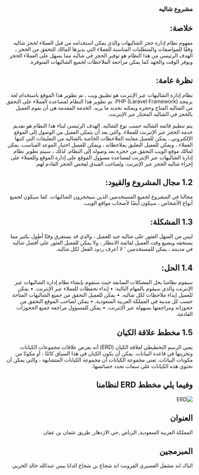 <div dir="rtl">

### مشروع شاليه

## خلاصة:
مفهوم نظام إدارة حجز الشاليهات والذي يمكن استخدامه من قبل العملاء لحجز شاليه وفقًا للمواصفات والمتطلبات المناسبة للعملاء التي يديرها المالك للتحقق من الحجز ،
الهدف الرئيسي من هذا النظام هو توفير الحجز في شاليه مما يسهل على العملاء الحجز ويوفر الوقت والجهد كما يمكن مراجعة الملاحظات لجميع الشاليهات المتوفرة.

## نظرة عامة:

نظام إدارة الشاليهات عبر الإنترنت هو تطبيق ويب ، تم تطوير هذا الموقع باستخدام لغة برمجة PHP (Laravel Framework).
تم تطوير هذا النظام لمساعدة العملاء على التحقق من الشاليه المتاح وحجزه ويمكنه تحديد ما يريد.
الخدمة المقدمة هي أن يقوم العميل بالحجز في الشاليه المختار عبر الإنترنت.

يتم تنظيم قائمة الشاليه حسب نوع الشاليه.
الهدف الرئيسي لبناء هذا النظام هو تقديم خدمة الحجز عبر الإنترنت للعملاء.
والتي بعد أن يتمكن العميل من الوصول إلى الموقع الإلكتروني ، يمكن للعميل معاينة الملاحظات الخاصة بالشاليه من التعليقات التي كتبها العملاء ، ويمكن للعميل التعليق بملاحظاته ، ويمكن للعميل اختيار الموعد المناسب. يمكن لمالك موقع الويب التحقق من حجزه بعد وصوله إلى النظام.
لذلك ، سيتم تطوير نظام إدارة الشاليهات عبر الإنترنت لمساعدة مسؤول الموقع على إدارة الموقع وللعملاء على إجراء شاليه الحجز عبر الإنترنت. ولصاحب الفندق لفحص الحجز القادم لهم.

## 1.2 مجال المشروع والقيود:
مجالنا في المشروع لجميع المستخدمين الذين سيحجزون الشاليهات. كما سيكون لجميع أنواع الأشخاص ، سيكون أيضًا لأصحاب مواقع الويب.

## 1.3 المشكلة:
ليس من السهل العثور على شاليه جيد للعميل ، والذي قد يستغرق وقتًا أطول بكثير مما يستحقه ويضيع وقت العميل لقائمة الانتظار ، ولا يمكن للعميل العثور على أفضل شاليه في مدينته ، يمكن للمستخدمين ' لا أعرف ردود الفعل لكل شاليه.

## 1.4 الحل:
سيقوم نظامنا بحل المشكلات السابقة حيث سنقوم بإنشاء نظام إدارة الشاليهات عبر الإنترنت والذي سيقوم بالمهام التالية:
• إبداء تحفظات للعملاء عبر الإنترنت.
• يمكن للعميل إبداء ملاحظات لكل شاليه.
• يمكن للعميل التحقق من جميع الشاليهات المتاحة حسب كل مدينة في المملكة العربية السعودية.
• يمكن لصاحب الموقع التحقق من حجوزاته ومراجعتها بسهولة عبر الإنترنت.
• يمكن للمسؤول مراجعة جميع الحجوزات القادمة.

## 1.5 مخطط علاقة الكيان
يعني الرسم التخطيطي لعلاقة الكيان (ERD) أنه يعرض علاقات مجموعات الكيانات وتخزينها في قاعدة البيانات. يمكن أن يكون الكيان في هذا السياق كائنًا ، أو مكونًا من مكونات البيانات. تعني مجموعة الكيانات أن مجموعة الكيانات المتشابهة ، والتي يمكن أن تحتوي هذه الكيانات على سمات تحدد خصائصها.

## وفيما يلي مخطط ERD لنظامنا

<img src="chalet\database\ERD.png" alt="ERD">

## العنوان
المملكة العربية السعودية, الرياض ,حي الازدهار, طريق عثمان بن عفان

## المبرمجين
الباك اند مشعل العسيري
الفرونت اند شجاع بن شجاع
الداتا بيس عبدالله خالد الحربي
